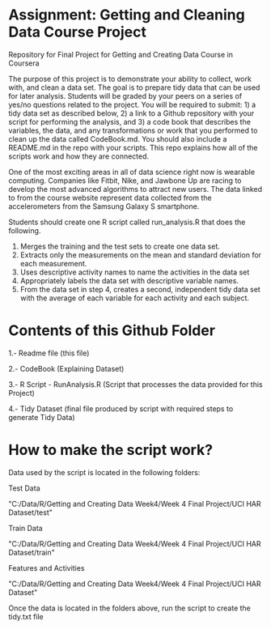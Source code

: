 # Assignment: Getting and Cleaning Data Course Project
Repository for Final Project for Getting and Creating Data Course in Coursera

The purpose of this project is to demonstrate your ability to collect, work with, and clean a data set. The goal is to prepare tidy data that can be used for later analysis. Students will be graded by your peers on a series of yes/no questions related to the project. You will be required to submit: 1) a tidy data set as described below, 2) a link to a Github repository with your script for performing the analysis, and 3) a code book that describes the variables, the data, and any transformations or work that you performed to clean up the data called CodeBook.md. You should also include a README.md in the repo with your scripts. This repo explains how all of the scripts work and how they are connected.

One of the most exciting areas in all of data science right now is wearable computing. Companies like Fitbit, Nike, and Jawbone Up are racing to develop the most advanced algorithms to attract new users. The data linked to from the course website represent data collected from the accelerometers from the Samsung Galaxy S smartphone.

Students should create one R script called run_analysis.R that does the following.

1. Merges the training and the test sets to create one data set.
2. Extracts only the measurements on the mean and standard deviation for each measurement.
3. Uses descriptive activity names to name the activities in the data set
4. Appropriately labels the data set with descriptive variable names.
5. From the data set in step 4, creates a second, independent tidy data set with the average of each variable for each activity and each   subject.

# Contents of this Github Folder

1.- Readme file (this file)

2.- CodeBook (Explaining Dataset)

3.- R Script - RunAnalysis.R (Script that processes the data provided for this Project)

4.- Tidy Dataset (final file produced by script with required steps to generate Tidy Data)


# How to make the script work?

Data used by the script is located in the following folders:

Test Data

"C:/Data/R/Getting and Creating Data Week4/Week 4 Final Project/UCI HAR Dataset/test"

Train Data

"C:/Data/R/Getting and Creating Data Week4/Week 4 Final Project/UCI HAR Dataset/train"

Features and  Activities 

"C:/Data/R/Getting and Creating Data Week4/Week 4 Final Project/UCI HAR Dataset"

Once the data is located in the folders above, run the script to create the tidy.txt file
